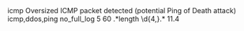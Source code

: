 <group name="local">
    <rule id="300001" level="12">
        <decoded_as>icmp</decoded_as>
        <description>Oversized ICMP packet detected (potential Ping of Death attack)</description>
        <group>icmp,ddos,ping</group>
        <options>no_full_log</options>
        <frequency>5</frequency>
        <timeframe>60</timeframe>
        <regex>.*length \d{4,}.*</regex>
        <pci_dss>11.4</pci_dss>
    </rule>
</group>
